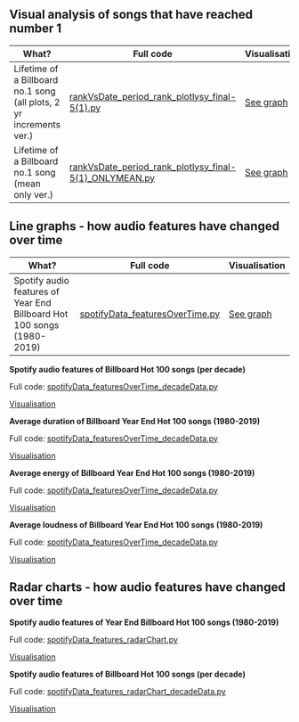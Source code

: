 <h2>Visual analysis of songs that have reached number 1</h2>

What? | Full code | Visualisation
------|-----------|--------------
Lifetime of a Billboard no.1 song (all plots, 2 yr increments ver.)|[rankVsDate_period_rank_plotlysy_final-5(1).py](rankVsDate_period_rank_plotlysy_final-5(1).py)|[See graph](https://chart-studio.plot.ly/~thisistiff/30/#/)
Lifetime of a Billboard no.1 song (mean only ver.)|[rankVsDate_period_rank_plotlysy_final-5(1)_ONLYMEAN.py](rankVsDate_period_rank_plotlysy_final-5(1)_ONLYMEAN.py)|[See graph](https://chart-studio.plot.ly/~thisistiff/39)





<h2>Line graphs - how audio features have changed over time</h2>

What? | Full code | Visualisation
------|-----------|--------------
Spotify audio features of Year End Billboard Hot 100 songs (1980-2019)|[spotifyData_featuresOverTime.py](spotifyData_featuresOverTime.py)|[See graph](https://chart-studio.plot.ly/~thisistiff/11)


**Spotify audio features of Billboard Hot 100 songs (per decade)**

Full code: [spotifyData_featuresOverTime_decadeData.py](spotifyData_featuresOverTime_decadeData.py)

[Visualisation](https://chart-studio.plot.ly/~thisistiff/4)


**Average duration of Billboard Year End Hot 100 songs (1980-2019)**

Full code: [spotifyData_featuresOverTime_decadeData.py](spotifyData_featuresOverTime_decadeData.py)

[Visualisation](https://chart-studio.plot.ly/~thisistiff/23)


**Average energy of Billboard Year End Hot 100 songs (1980-2019)**

Full code: [spotifyData_featuresOverTime_decadeData.py](spotifyData_featuresOverTime_decadeData.py)

[Visualisation](https://chart-studio.plot.ly/~thisistiff/14)


**Average loudness of Billboard Year End Hot 100 songs (1980-2019)**

Full code: [spotifyData_featuresOverTime_decadeData.py](spotifyData_featuresOverTime_decadeData.py)

[Visualisation](https://chart-studio.plot.ly/~thisistiff/25)





<h2>Radar charts - how audio features have changed over time</h2>

**Spotify audio features of Year End Billboard Hot 100 songs (1980-2019)**

Full code: [spotifyData_features_radarChart.py](spotifyData_features_radarChart.py)

[Visualisation](https://chart-studio.plot.ly/~thisistiff/8)


**Spotify audio features of Billboard Hot 100 songs (per decade)**

Full code: [spotifyData_features_radarChart_decadeData.py](spotifyData_features_radarChart_decadeData.py)

[Visualisation](https://chart-studio.plot.ly/~thisistiff/1)

